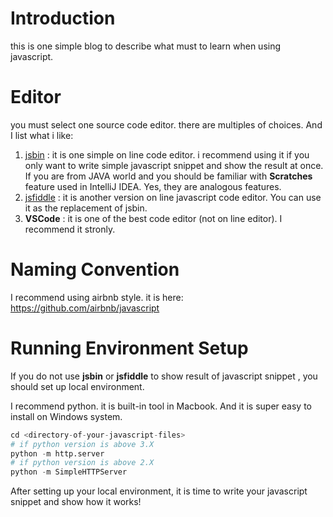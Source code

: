 # Introduction
this is one simple blog to describe what must to learn when using javascript.

# Editor
you must select one source code editor. there are multiples of choices. And I list what i like:
1.  [jsbin](https://jsbin.com/?html,output) : it is one simple on line code editor. i recommend using it if you only want to write simple javascript snippet and show the result at once. If you are from JAVA world and you should be familiar with __Scratches__ feature used in IntelliJ IDEA. Yes, they are analogous features.
2. [jsfiddle](https://jsfiddle.net/) : it is another version on line javascript code editor. You can use it as the replacement of jsbin.
3. __VSCode__ : it is one of the best code editor (not on line editor). I recommend it stronly. 

# Naming Convention
I recommend using airbnb style. it is here: https://github.com/airbnb/javascript

# Running Environment Setup
If you do not use __jsbin__ or __jsfiddle__ to show result of javascript snippet , you should set up local environment.  

I recommend python. it is built-in tool in Macbook. And it is super easy to install on Windows system.
~~~ Python
cd <directory-of-your-javascript-files>
# if python version is above 3.X
python -m http.server 
# if python version is above 2.X
python -m SimpleHTTPServer
~~~


After setting up your local environment, it is time to write your javascript snippet and show how it works!